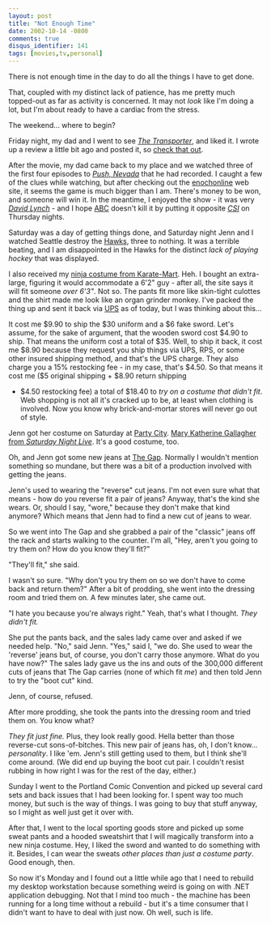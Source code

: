 ```yaml
---
layout: post
title: "Not Enough Time"
date: 2002-10-14 -0800
comments: true
disqus_identifier: 141
tags: [movies,tv,personal]
---
```

There is not enough time in the day to do all the things I have to get
done.

 That, coupled with my distinct lack of patience, has me pretty much
topped-out as far as activity is concerned. It may not *look* like I'm
doing a lot, but I'm about ready to have a cardiac from the stress.

 The weekend... where to begin?

 Friday night, my dad and I went to see [*The
Transporter*](http://us.imdb.com/Title?0293662), and liked it. I wrote
up a review a little bit ago and posted it, so [check that
out](/archive/2002/10/14/review-the-transporter.aspx).

 After the movie, my dad came back to my place and we watched three of
the first four episodes to [*Push,
Nevada*](http://abc.abcnews.go.com/primetime/push/index.html) that he
had recorded. I caught a few of the clues while watching, but after
checking out the [enochonline](http://www.enochonline.com/) web site, it
seems the game is much bigger than I am. There's money to be won, and
someone will win it. In the meantime, I enjoyed the show - it was very
[*David Lynch*](http://us.imdb.com/Name?Lynch,+David) - and I hope
[ABC](http://abc.abcnews.go.com/) doesn't kill it by putting it opposite
[*CSI*](http://www.cbs.com/primetime/csi/) on Thursday nights.

 Saturday was a day of getting things done, and Saturday night Jenn and
I watched Seattle destroy the [Hawks](http://www.winterhawks.com), three
to nothing. It was a terrible beating, and I am disappointed in the
Hawks for the distinct *lack of playing hockey* that was displayed.

 I also received my [ninja costume from
Karate-Mart](http://www.karate-mart.com/ninjauniform.html). Heh. I
bought an extra-large, figuring it would accommodate a 6'2" guy - after
all, the site says it will fit someone *over 6'3"*. Not so. The pants
fit more like skin-tight culottes and the shirt made me look like an
organ grinder monkey. I've packed the thing up and sent it back via
[UPS](http://www.ups.com) as of today, but I was thinking about this...

 It cost me \$9.90 to ship the \$30 uniform and a \$6 fake sword. Let's
assume, for the sake of argument, that the wooden sword cost \$4.90 to
ship. That means the uniform cost a total of \$35. Well, to ship it
back, it cost me \$8.90 because they request you ship things via UPS,
RPS, or some other insured shipping method, and that's the UPS charge.
They also charge you a 15% restocking fee - in my case, that's \$4.50.
So that means it cost me (\$5 original shipping + \$8.90 return shipping
+ \$4.50 restocking fee) a total of \$18.40 to *try on a costume that
didn't fit*. Web shopping is not all it's cracked up to be, at least
when clothing is involved. Now you know why brick-and-mortar stores will
never go out of style.

 Jenn got her costume on Saturday at [Party
City](http://www.partycity.com/). [Mary Katherine Gallagher from
*Saturday Night
Live*](http://shop.store.yahoo.com/halloweenexpo/markatgalcos.html).
It's a good costume, too.

 Oh, and Jenn got some new jeans at [The Gap](http://www.gap.com/).
Normally I wouldn't mention something so mundane, but there was a bit of
a production involved with getting the jeans.

 Jenn's used to wearing the "reverse" cut jeans. I'm not even sure what
that means - how do you reverse fit a pair of jeans? Anyway, that's the
kind she wears. Or, should I say, "wore," because they don't make that
kind anymore? Which means that Jenn had to find a new cut of jeans to
wear.

 So we went into The Gap and she grabbed a pair of the "classic" jeans
off the rack and starts walking to the counter. I'm all, "Hey, aren't
you going to try them on? How do you know they'll fit?"

 "They'll fit," she said.

 I wasn't so sure. "Why don't you try them on so we don't have to come
back and return them?" After a bit of prodding, she went into the
dressing room and tried them on. A few minutes later, she came out.

 "I hate you because you're always right." Yeah, that's what I thought.
*They didn't fit.*

 She put the pants back, and the sales lady came over and asked if we
needed help. "No," said Jenn. "Yes," said I, "we do. She used to wear
the 'reverse' jeans but, of course, you don't carry those anymore. What
do you have now?" The sales lady gave us the ins and outs of the 300,000
different cuts of jeans that The Gap carries (none of which fit *me*)
and then told Jenn to try the "boot cut" kind.

 Jenn, of course, refused.

 After more prodding, she took the pants into the dressing room and
tried them on. You know what?

 *They fit just fine.* Plus, they look really good. Hella better than
those reverse-cut sons-of-bitches. This new pair of jeans has, oh, I
don't know... *personality*. I like 'em. Jenn's still getting used to
them, but I think she'll come around. (We did end up buying the boot cut
pair. I couldn't resist rubbing in how right I was for the rest of the
day, either.)

 Sunday I went to the Portland Comic Convention and picked up several
card sets and back issues that I had been looking for. I spent way too
much money, but such is the way of things. I was going to buy that stuff
anyway, so I might as well just get it over with.

 After that, I went to the local sporting goods store and picked up some
sweat pants and a hooded sweatshirt that I will magically transform into
a new ninja costume. Hey, I liked the sword and wanted to do something
with it. Besides, I can wear the sweats *other places than just a
costume party*. Good enough, then.

 So now it's Monday and I found out a little while ago that I need to
rebuild my desktop workstation because something weird is going on with
.NET application debugging. Not that I mind too much - the machine has
been running for a long time without a rebuild - but it's a time
consumer that I didn't want to have to deal with just now. Oh well, such
is life.
